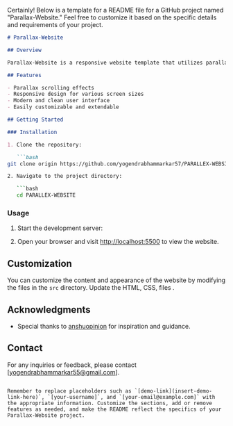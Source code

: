 Certainly! Below is a template for a README file for a GitHub project named "Parallax-Website." Feel free to customize it based on the specific details and requirements of your project.

```markdown
# Parallax-Website

## Overview

Parallax-Website is a responsive website template that utilizes parallax scrolling effects to enhance user experience and engagement. This project aims to provide a sleek and modern design for websites with a focus on creating a visually appealing scrolling experience.

## Features

- Parallax scrolling effects
- Responsive design for various screen sizes
- Modern and clean user interface
- Easily customizable and extendable

## Getting Started

### Installation

1. Clone the repository:

   ```bash
git clone origin https://github.com/yogendrabhammarkar57/PARALLEX-WEBSITE.git   ```

2. Navigate to the project directory:

   ```bash
   cd PARALLEX-WEBSITE
   ```


### Usage

1. Start the development server:

2. Open your browser and visit [http://localhost:5500]((http://127.0.0.1:5500/index.html)) to view the website.

## Customization

You can customize the content and appearance of the website by modifying the files in the `src` directory. Update the HTML, CSS, files .

## Acknowledgments

- Special thanks to [anshuopinion]([link1](https://github.com/anshuopinion)) for inspiration and guidance.

## Contact

For any inquiries or feedback, please contact [yogendrabhammarkar55@gmail.com].

```

Remember to replace placeholders such as `[demo-link](insert-demo-link-here)`, `[your-username]`, and `[your-email@example.com]` with the appropriate information. Customize the sections, add or remove features as needed, and make the README reflect the specifics of your Parallax-Website project.
